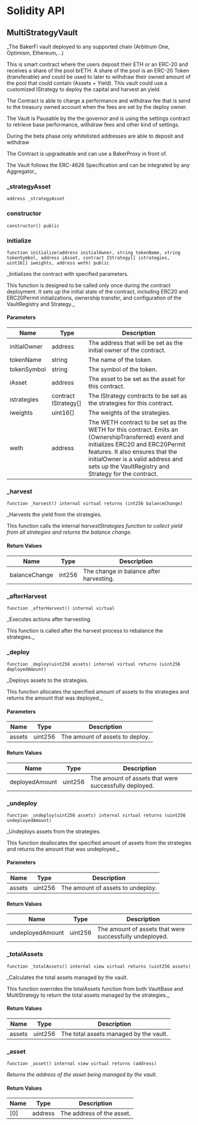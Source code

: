 # Solidity API

## MultiStrategyVault

_The BakerFi vault deployed to any supported chain (Arbitrum One, Optimism, Ethereum,...)

This is smart contract where the users deposit their ETH or an ERC-20 and receives a share of the pool <x>brETH.
A share of the pool is an ERC-20 Token (transferable) and could be used to later to withdraw their
owned amount of the pool that could contain (Assets + Yield). This vault could use a customized IStrategy
to deploy the capital and harvest an yield.

The Contract is able to charge a performance and withdraw fee that is send to the treasury
owned account when the fees are set by the deploy owner.

The Vault is Pausable by the the governor and is using the settings contract to retrieve base
performance, withdraw fees and other kind of settings.

During the beta phase only whitelisted addresses are able to deposit and withdraw

The Contract is upgradeable and can use a BakerProxy in front of.

The Vault follows the ERC-4626 Specification and can be integrated by any Aggregator_

### _strategyAsset

```solidity
address _strategyAsset
```

### constructor

```solidity
constructor() public
```

### initialize

```solidity
function initialize(address initialOwner, string tokenName, string tokenSymbol, address iAsset, contract IStrategy[] istrategies, uint16[] iweights, address weth) public
```

_Initializes the contract with specified parameters.

This function is designed to be called only once during the contract deployment.
It sets up the initial state of the contract, including ERC20 and ERC20Permit
initializations, ownership transfer, and configuration of the VaultRegistry
and Strategy._

#### Parameters

| Name | Type | Description |
| ---- | ---- | ----------- |
| initialOwner | address | The address that will be set as the initial owner of the contract. |
| tokenName | string | The name of the token. |
| tokenSymbol | string | The symbol of the token. |
| iAsset | address | The asset to be set as the asset for this contract. |
| istrategies | contract IStrategy[] | The IStrategy contracts to be set as the strategies for this contract. |
| iweights | uint16[] | The weights of the strategies. |
| weth | address | The WETH contract to be set as the WETH for this contract. Emits an {OwnershipTransferred} event and initializes ERC20 and ERC20Permit features. It also ensures that the initialOwner is a valid address and sets up the VaultRegistry and Strategy for the contract. |

### _harvest

```solidity
function _harvest() internal virtual returns (int256 balanceChange)
```

_Harvests the yield from the strategies.

This function calls the internal _harvestStrategies function to collect yield
from all strategies and returns the balance change._

#### Return Values

| Name | Type | Description |
| ---- | ---- | ----------- |
| balanceChange | int256 | The change in balance after harvesting. |

### _afterHarvest

```solidity
function _afterHarvest() internal virtual
```

_Executes actions after harvesting.

This function is called after the harvest process to rebalance the strategies._

### _deploy

```solidity
function _deploy(uint256 assets) internal virtual returns (uint256 deployedAmount)
```

_Deploys assets to the strategies.

This function allocates the specified amount of assets to the strategies
and returns the amount that was deployed._

#### Parameters

| Name | Type | Description |
| ---- | ---- | ----------- |
| assets | uint256 | The amount of assets to deploy. |

#### Return Values

| Name | Type | Description |
| ---- | ---- | ----------- |
| deployedAmount | uint256 | The amount of assets that were successfully deployed. |

### _undeploy

```solidity
function _undeploy(uint256 assets) internal virtual returns (uint256 undeployedAmount)
```

_Undeploys assets from the strategies.

This function deallocates the specified amount of assets from the strategies
and returns the amount that was undeployed._

#### Parameters

| Name | Type | Description |
| ---- | ---- | ----------- |
| assets | uint256 | The amount of assets to undeploy. |

#### Return Values

| Name | Type | Description |
| ---- | ---- | ----------- |
| undeployedAmount | uint256 | The amount of assets that were successfully undeployed. |

### _totalAssets

```solidity
function _totalAssets() internal view virtual returns (uint256 assets)
```

_Calculates the total assets managed by the vault.

This function overrides the totalAssets function from both VaultBase and MultiStrategy
to return the total assets managed by the strategies._

#### Return Values

| Name | Type | Description |
| ---- | ---- | ----------- |
| assets | uint256 | The total assets managed by the vault. |

### _asset

```solidity
function _asset() internal view virtual returns (address)
```

_Returns the address of the asset being managed by the vault._

#### Return Values

| Name | Type | Description |
| ---- | ---- | ----------- |
| [0] | address | The address of the asset. |

